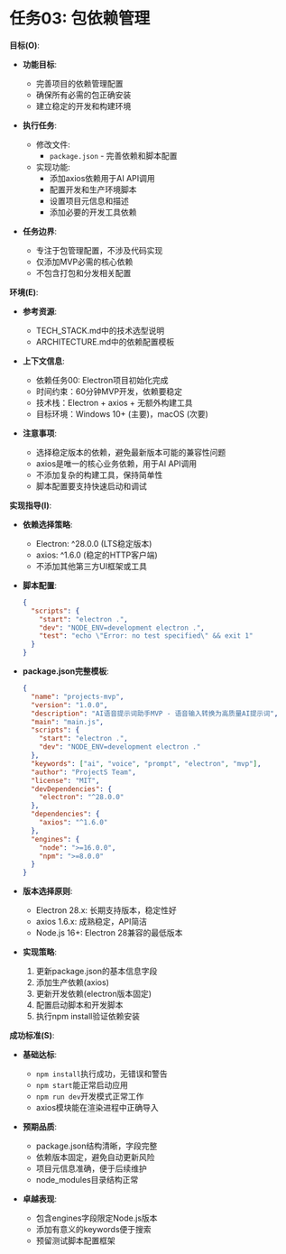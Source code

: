 # 任务03: 包依赖管理

**目标(O)**:
- **功能目标**:
  - 完善项目的依赖管理配置
  - 确保所有必需的包正确安装
  - 建立稳定的开发和构建环境

- **执行任务**:
  - 修改文件:
    - `package.json` - 完善依赖和脚本配置
  - 实现功能:
    - 添加axios依赖用于AI API调用
    - 配置开发和生产环境脚本
    - 设置项目元信息和描述
    - 添加必要的开发工具依赖

- **任务边界**:
  - 专注于包管理配置，不涉及代码实现
  - 仅添加MVP必需的核心依赖
  - 不包含打包和分发相关配置

**环境(E)**:
- **参考资源**:
  - TECH_STACK.md中的技术选型说明
  - ARCHITECTURE.md中的依赖配置模板

- **上下文信息**:
  - 依赖任务00: Electron项目初始化完成
  - 时间约束：60分钟MVP开发，依赖要稳定
  - 技术栈：Electron + axios + 无额外构建工具
  - 目标环境：Windows 10+ (主要)，macOS (次要)

- **注意事项**:
  - 选择稳定版本的依赖，避免最新版本可能的兼容性问题
  - axios是唯一的核心业务依赖，用于AI API调用
  - 不添加复杂的构建工具，保持简单性
  - 脚本配置要支持快速启动和调试

**实现指导(I)**:
- **依赖选择策略**:
  - Electron: ^28.0.0 (LTS稳定版本)
  - axios: ^1.6.0 (稳定的HTTP客户端)
  - 不添加其他第三方UI框架或工具

- **脚本配置**:
  ```json
  {
    "scripts": {
      "start": "electron .",
      "dev": "NODE_ENV=development electron .",
      "test": "echo \"Error: no test specified\" && exit 1"
    }
  }
  ```

- **package.json完整模板**:
  ```json
  {
    "name": "projects-mvp",
    "version": "1.0.0",
    "description": "AI语音提示词助手MVP - 语音输入转换为高质量AI提示词",
    "main": "main.js",
    "scripts": {
      "start": "electron .",
      "dev": "NODE_ENV=development electron ."
    },
    "keywords": ["ai", "voice", "prompt", "electron", "mvp"],
    "author": "ProjectS Team",
    "license": "MIT",
    "devDependencies": {
      "electron": "^28.0.0"
    },
    "dependencies": {
      "axios": "^1.6.0"
    },
    "engines": {
      "node": ">=16.0.0",
      "npm": ">=8.0.0"
    }
  }
  ```

- **版本选择原则**:
  - Electron 28.x: 长期支持版本，稳定性好
  - axios 1.6.x: 成熟稳定，API简洁
  - Node.js 16+: Electron 28兼容的最低版本

- **实现策略**:
  1. 更新package.json的基本信息字段
  2. 添加生产依赖(axios)
  3. 更新开发依赖(electron版本固定)
  4. 配置启动脚本和开发脚本
  5. 执行npm install验证依赖安装

**成功标准(S)**:
- **基础达标**:
  - `npm install`执行成功，无错误和警告
  - `npm start`能正常启动应用
  - `npm run dev`开发模式正常工作
  - axios模块能在渲染进程中正确导入

- **预期品质**:
  - package.json结构清晰，字段完整
  - 依赖版本固定，避免自动更新风险
  - 项目元信息准确，便于后续维护
  - node_modules目录结构正常

- **卓越表现**:
  - 包含engines字段限定Node.js版本
  - 添加有意义的keywords便于搜索
  - 预留测试脚本配置框架 